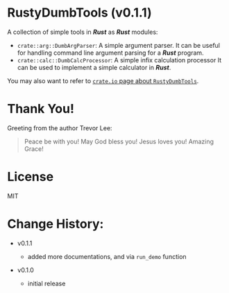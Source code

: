 # RustyDumbTools (v0.1.1)

A collection of simple tools in ***Rust*** as ***Rust*** modules:
* `crate::arg::DumbArgParser`: A simple argument parser.
  It can be useful for handling command line argument parsing for a ***Rust*** program.
* `crate::calc::DumbCalcProcessor`: A simple infix calculation processor 
  It can be used to implement a simple calculator in ***Rust***.


You may also want to refer to [`crate.io` page about `RustyDumbTools`](https://crates.io/crates/rusty_dumb_tools).


# Thank You!

Greeting from the author Trevor Lee:

> Peace be with you!
> May God bless you!
> Jesus loves you!
> Amazing Grace!


# License

MIT


# Change History:

* v0.1.1
  - added more documentations, and via `run_demo` function


* v0.1.0
  - initial release
